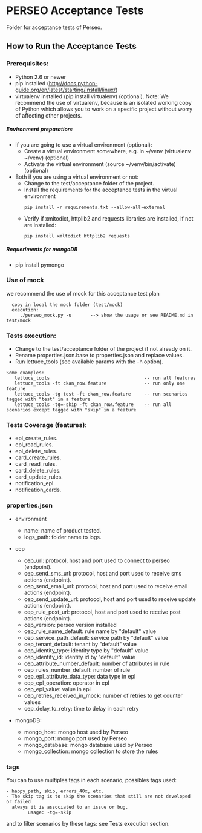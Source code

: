 # PERSEO Acceptance Tests

Folder for acceptance tests of Perseo.

## How to Run the Acceptance Tests

### Prerequisites:

- Python 2.6 or newer
- pip installed (http://docs.python-guide.org/en/latest/starting/install/linux/)
- virtualenv installed (pip install virtualenv) (optional).
Note: We recommend the use of virtualenv, because is an isolated working copy of Python which allows you to work on a specific project without worry of affecting other projects.

##### Environment preparation:

- If you are going to use a virtual environment (optional):
  * Create a virtual environment somewhere, e.g. in ~/venv (virtualenv ~/venv) (optional)
  * Activate the virtual environment (source ~/venv/bin/activate) (optional)
- Both if you are using a virtual environment or not:
  * Change to the test/acceptance folder of the project.
  * Install the requirements for the acceptance tests in the virtual environment
     ```
     pip install -r requirements.txt --allow-all-external
     ```
  * Verify if  xmltodict, httplib2 and requests libraries are installed, if not are installed:
     ```
     pip install xmltodict httplib2 requests
     ```

##### Requeriments for mongoDB

-  pip install pymongo

### Use of mock
we recommend the use of mock for this acceptance test plan
```
  copy in local the mock folder (test/mock)
  execution:
     ./perseo_mock.py -u       --> show the usage or see README.md in test/mock
```

### Tests execution:

- Change to the test/acceptance folder of the project if not already on it.
- Rename properties.json.base to properties.json and replace values.
- Run lettuce_tools (see available params with the -h option).

```
Some examples:
   lettuce_tools                                   -- run all features
   lettuce_tools -ft ckan_row.feature              -- run only one feature
   lettuce_tools -tg test -ft ckan_row.feature     -- run scenarios tagged with "test" in a feature
   lettuce_tools -tg=-skip -ft ckan_row.feature    -- run all scenarios except tagged with "skip" in a feature
```

### Tests Coverage (features):

- epl_create_rules.
- epl_read_rules.
- epl_delete_rules.
- card_create_rules.
- card_read_rules.
- card_delete_rules.
- card_update_rules.
- notification_epl.
- notification_cards.

### properties.json
- environment
    * name: name of product tested.
    * logs_path: folder name to logs.

- cep
    * cep_url: protocol, host and port used to connect to perseo (endpoint).
    * cep_send_sms_url: protocol, host and port used to receive sms actions (endpoint).
    * cep_send_email_url: protocol, host and port used to receive email actions (endpoint).
    * cep_send_update_url: protocol, host and port used to receive update actions (endpoint).
    * cep_rule_post_url: protocol, host and port used to receive post actions (endpoint).
    * cep_version: perseo version installed
    * cep_rule_name_default: rule name by "default" value
    * cep_service_path_default: service path by "default" value
    * cep_tenant_default: tenant by "default" value
    * cep_identity_type: identity type by "default" value
    * cep_identity_id: identity id by "default" value
    * cep_attribute_number_default: number of attributes in rule
    * cep_rules_number_default: number of rule
    * cep_epl_attribute_data_type: data type in epl
    * cep_epl_operation: operator in epl
    * cep_epl_value: value in epl
    * cep_retries_received_in_mock: number of retries to get counter values
    * cep_delay_to_retry: time to delay in each retry

- mongoDB:
    * mongo_host: mongo host used by Perseo
    * mongo_port: mongo port used by Perseo
    * mongo_database: mongo database used by Perseo
    * mongo_collection: mongo collection to store the rules


### tags

You can to use multiples tags in each scenario, possibles tags used:

    - happy_path, skip, errors_40x, etc.
    - The skip tag is to skip the scenarios that still are not developed or failed
      always it is associated to an issue or bug.
            usage: -tg=-skip

and to filter scenarios by these tags: see Tests execution section.

